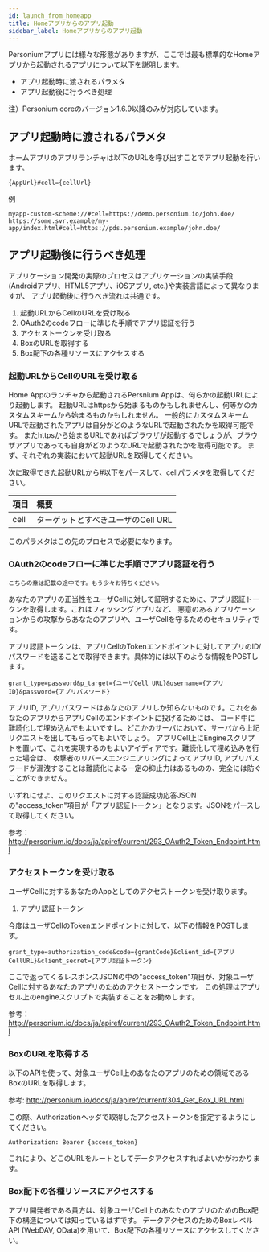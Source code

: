 ```yaml
---
id: launch_from_homeapp
title: Homeアプリからのアプリ起動
sidebar_label: Homeアプリからのアプリ起動
---
```


Personiumアプリには様々な形態がありますが、ここでは最も標準的なHomeアプリから起動されるアプリについて以下を説明します。

+ アプリ起動時に渡されるパラメタ
+ アプリ起動後に行うべき処理

注）Personium coreのバージョン1.6.9以降のみが対応しています。

## アプリ起動時に渡されるパラメタ

ホームアプリのアプリランチャは以下のURLを呼び出すことでアプリ起動を行います。

    {AppUrl}#cell={cellUrl}

例

    myapp-custom-scheme://#cell=https://demo.personium.io/john.doe/
    https://some.svr.example/my-app/index.html#cell=https://pds.personium.example/john.doe/

## アプリ起動後に行うべき処理

アプリケーション開発の実際のプロセスはアプリケーションの実装手段(Androidアプリ、HTML5アプリ、iOSアプリ, etc.)や実装言語によって異なりますが、
アプリ起動後に行うべき流れは共通です。

1. 起動URLからCellのURLを受け取る
1. OAuth2のcodeフローに準じた手順でアプリ認証を行う
1. アクセストークンを受け取る
1. BoxのURLを取得する
1. Box配下の各種リソースにアクセスする

### 起動URLからCellのURLを受け取る

Home Appのランチャから起動されるPersnium Appは、何らかの起動URLにより起動します。
起動URLはhttpsから始まるものかもしれませんし、何等かのカスタムスキームから始まるものかもしれません。
一般的にカスタムスキームURLで起動されたアプリは自分がどのようなURLで起動されたかを取得可能です。
またhttpsから始まるURLであればブラウザが起動するでしょうが、ブラウザアプリであっても自身がどのようなURLで起動されたかを取得可能です。
まず、それぞれの実装において起動URLを取得してください。

次に取得できた起動URLから#以下をパースして、cellパラメタを取得してください。

|項目|概要|
|:--|:--|
|cell|ターゲットとすべきユーザのCell URL|

このパラメタはこの先のプロセスで必要になります。

### OAuth2のcodeフローに準じた手順でアプリ認証を行う

` こちらの章は記載の途中です。もう少々お待ちください。 `

あなたのアプリの正当性をユーザCellに対して証明するために、アプリ認証トークンを取得します。これはフィッシングアプリなど、
悪意のあるアプリケーションからの攻撃からあなたのアプリや、ユーザCellを守るためのセキュリティです。

アプリ認証トークンは、アプリCellのTokenエンドポイントに対してアプリのID/パスワードを送ることで取得できます。具体的には以下のような情報をPOSTします。

    grant_type=password&p_target={ユーザCell URL}&username={アプリID}&password={アプリパスワード}

アプリID, アプリパスワードはあなたのアプリしか知らないものです。これをあなたのアプリからアプリCellのエンドポイントに投げるためには、
コード中に難読化して埋め込んでもよいですし、どこかのサーバにおいて、サーバから上記リクエストを出してもらってもよいでしょう。
アプリCell上にEngineスクリプトを置いて、これを実現するのもよいアイディアです。難読化して埋め込みを行った場合は、
攻撃者のリバースエンジニアリングによってアプリID, アプリパスワードが漏洩することは難読化による一定の抑止力はあるものの、完全には防ぐことができません。

いずれにせよ、このリクエストに対する認証成功応答JSONの"access_token"項目が「アプリ認証トークン」となります。JSONをパースして取得してください。

参考： http://personium.io/docs/ja/apiref/current/293_OAuth2_Token_Endpoint.html


### アクセストークンを受け取る

ユーザCellに対するあなたのAppとしてのアクセストークンを受け取ります。

1. アプリ認証トークン

今度はユーザCellのTokenエンドポイントに対して、以下の情報をPOSTします。

    grant_type=authorization_code&code={grantCode}&client_id={アプリCellURL}&client_secret={アプリ認証トークン}

ここで返ってくるレスポンスJSONの中の"access_token"項目が、対象ユーザCellに対するあなたのアプリのためのアクセストークンです。
この処理はアプリセル上のengineスクリプトで実装することをお勧めします。

参考： http://personium.io/docs/ja/apiref/current/293_OAuth2_Token_Endpoint.html


### BoxのURLを取得する

以下のAPIを使って、対象ユーザCell上のあなたのアプリのための領域であるBoxのURLを取得します。

参考: http://personium.io/docs/ja/apiref/current/304_Get_Box_URL.html

この際、Authorizationヘッダで取得したアクセストークンを指定するようにしてください。

    Authorization: Bearer {access_token}

これにより、どこのURLをルートとしてデータアクセスすればよいかがわかります。

### Box配下の各種リソースにアクセスする

アプリ開発者である貴方は、対象ユーザCell上のあなたのアプリのためのBox配下の構造については知っているはずです。
データアクセスのためのBoxレベルAPI (WebDAV, OData)を用いて、Box配下の各種リソースにアクセスしてください。
